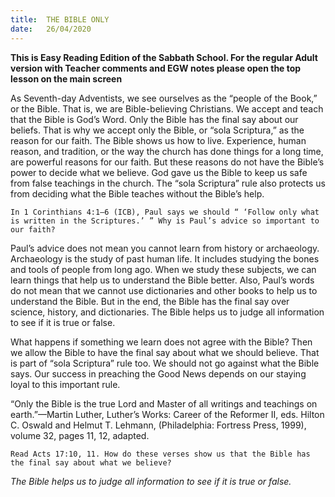 ```yaml
---
title:  THE BIBLE ONLY
date:   26/04/2020
---
```


**This is Easy Reading Edition of the Sabbath School. For the regular Adult version with Teacher comments and EGW notes please open the top lesson on the main screen** 

As Seventh-day Adventists, we see ourselves as the “people of the Book,” or the Bible. That is, we are Bible-believing Christians. We accept and teach that the Bible is God’s Word. Only the Bible has the final say about our beliefs. That is why we accept only the Bible, or “sola Scriptura,” as the reason for our faith. The Bible shows us how to live. Experience, human reason, and tradition, or the way the church has done things for a long time, are powerful reasons for our faith. But these reasons do not have the Bible’s power to decide what we believe. God gave us the Bible to keep us safe from false teachings in the church. The “sola Scriptura” rule also protects us from deciding what the Bible teaches without the Bible’s help.

`In 1 Corinthians 4:1–6 (ICB), Paul says we should “ ‘Follow only what is written in the Scriptures.’ ” Why is Paul’s advice so important to our faith?`

Paul’s advice does not mean you cannot learn from history or archaeology. Archaeology is the study of past human life. It includes studying the bones and tools of people from long ago. When we study these subjects, we can learn things that help us to understand the Bible better. Also, Paul’s words do not mean that we cannot use dictionaries and other books to help us to understand the Bible. But in the end, the Bible has the final say over science, history, and dictionaries. The Bible helps us to judge all information to see if it is true or false.

What happens if something we learn does not agree with the Bible? Then we allow the Bible to have the final say about what we should believe. That is part of “sola Scriptura” rule too. We should not go against what the Bible says. Our success in preaching the Good News depends on our staying loyal to this important rule.

“Only the Bible is the true Lord and Master of all writings and teachings on earth.”—Martin Luther, Luther’s Works: Career of the Reformer II, eds. Hilton C. Oswald and Helmut T. Lehmann, (Philadelphia: Fortress Press, 1999), volume 32, pages 11, 12, adapted.

`Read Acts 17:10, 11. How do these verses show us that the Bible has the final say about what we believe?`

_The Bible helps us to judge all information to see if it is true or false._
